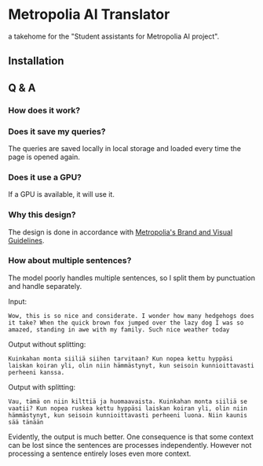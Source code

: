 # Metropolia AI Translator

a takehome for the "Student assistants for Metropolia AI project".

## Installation

## Q & A

### How does it work?

### Does it save my queries?

The queries are saved locally in local storage and loaded every time the page is opened again.

### Does it use a GPU?

If a GPU is available, it will use it.

### Why this design?

The design is done in accordance with [Metropolia's Brand and Visual Guidelines](https://www.metropolia.fi/en/metropolias-brand-and-visual-guidelines).

### How about multiple sentences?

The model poorly handles multiple sentences, so I split them by punctuation and handle separately.

Input:

```
Wow, this is so nice and considerate. I wonder how many hedgehogs does it take? When the quick brown fox jumped over the lazy dog I was so amazed, standing in awe with my family. Such nice weather today
```

Output without splitting:

```
Kuinkahan monta siiliä siihen tarvitaan? Kun nopea kettu hyppäsi laiskan koiran yli, olin niin hämmästynyt, kun seisoin kunnioittavasti perheeni kanssa.
```

Output with splitting:

```
Vau, tämä on niin kilttiä ja huomaavaista. Kuinkahan monta siiliä se vaatii? Kun nopea ruskea kettu hyppäsi laiskan koiran yli, olin niin hämmästynyt, kun seisoin kunnioittavasti perheeni luona. Niin kaunis sää tänään 
```

Evidently, the output is much better. One consequence is that some context can be lost since the sentences are processes independently. However not processing a sentence entirely loses even more context.

